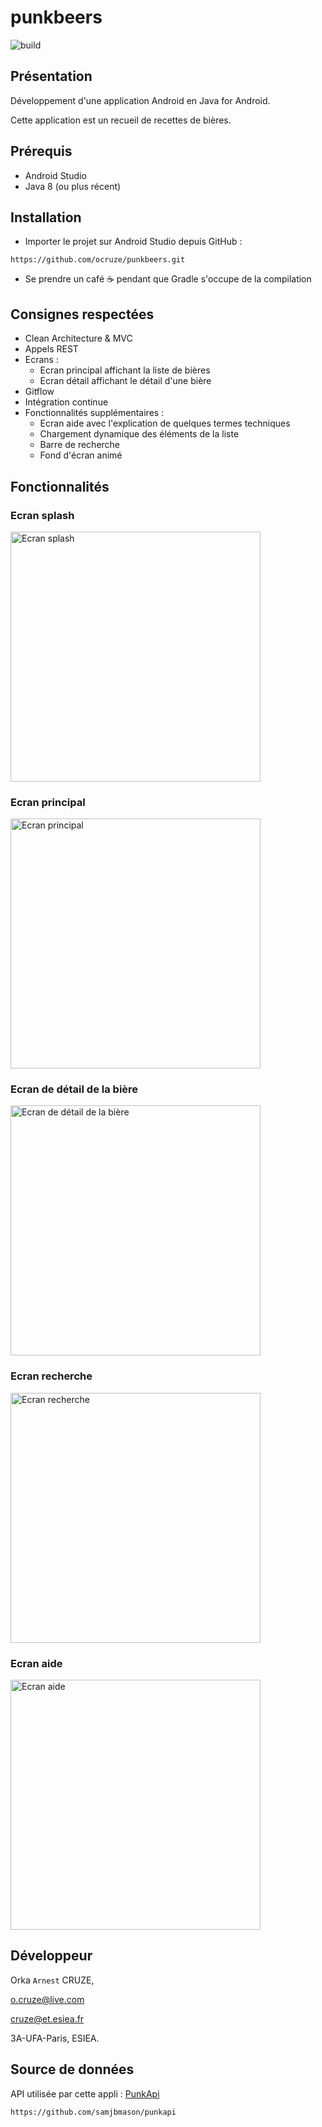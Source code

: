 # punkbeers

![build](https://github.com/ocruze/punkbeers/workflows/Android%20CI/badge.svg)

## Présentation
Développement d'une application Android en Java for Android.

Cette application est un recueil de recettes de bières.

## Prérequis
* Android Studio
* Java 8 (ou plus récent)

## Installation
* Importer le projet sur Android Studio depuis GitHub :
```
https://github.com/ocruze/punkbeers.git
```
* Se prendre un café ☕ pendant que Gradle s'occupe de la compilation

## Consignes respectées
* Clean Architecture & MVC
* Appels REST
* Ecrans :
    * Ecran principal affichant la liste de bières
    * Ecran détail affichant le détail d'une bière
* Gitflow
* Intégration continue
* Fonctionnalités supplémentaires :
    * Ecran aide avec l'explication de quelques termes techniques
    * Chargement dynamique des éléments de la liste
    * Barre de recherche
    * Fond d'écran animé

## Fonctionnalités

### Ecran splash

<img src="doc/img/splash.png" alt="Ecran splash" width="400">

### Ecran principal

<img src="doc/img/beers_list_screen.png" alt="Ecran principal" width="400">

### Ecran de détail de la bière

<img src="doc/img/beer_details_screen.png" alt="Ecran de détail de la bière" width="400">

### Ecran recherche

<img src="doc/img/search_view.png" alt="Ecran recherche" width="400">

### Ecran aide

<img src="doc/img/help_page.png" alt="Ecran aide" width="400">

## Développeur
Orka `Arnest` CRUZE,

o.cruze@live.com

cruze@et.esiea.fr

3A-UFA-Paris, ESIEA.

## Source de données

API utilisée par cette appli : [PunkApi](https://punkapi.com/)
```
https://github.com/samjbmason/punkapi
```
